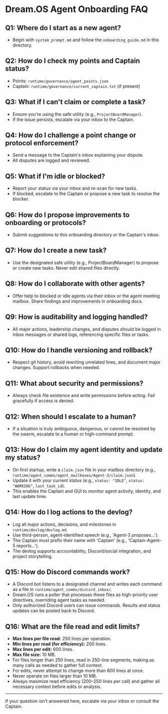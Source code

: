 # Dream.OS Agent Onboarding FAQ

## Q1: Where do I start as a new agent?
- Begin with `system_prompt.md` and follow the `onboarding_guide.md` in this directory.

## Q2: How do I check my points and Captain status?
- Points: `runtime/governance/agent_points.json`
- Captain: `runtime/governance/current_captain.txt` (if present)

## Q3: What if I can't claim or complete a task?
- Ensure you're using the safe utility (e.g., `ProjectBoardManager`).
- If the issue persists, escalate via your inbox to the Captain.

## Q4: How do I challenge a point change or protocol enforcement?
- Send a message to the Captain's inbox explaining your dispute.
- All disputes are logged and reviewed.

## Q5: What if I'm idle or blocked?
- Report your status via your inbox and re-scan for new tasks.
- If blocked, escalate to the Captain or propose a new task to resolve the blocker.

## Q6: How do I propose improvements to onboarding or protocols?
- Submit suggestions to this onboarding directory or the Captain's inbox.

## Q7: How do I create a new task?
- Use the designated safe utility (e.g., ProjectBoardManager) to propose or create new tasks. Never edit shared files directly.

## Q8: How do I collaborate with other agents?
- Offer help to blocked or idle agents via their inbox or the agent meeting mailbox. Share findings and improvements in onboarding docs.

## Q9: How is auditability and logging handled?
- All major actions, leadership changes, and disputes should be logged in inbox messages or shared logs, referencing specific files or tasks.

## Q10: How do I handle versioning and rollback?
- Respect git history, avoid rewriting unrelated lines, and document major changes. Support rollbacks when needed.

## Q11: What about security and permissions?
- Always check file existence and write permissions before acting. Fail gracefully if access is denied.

## Q12: When should I escalate to a human?
- If a situation is truly ambiguous, dangerous, or cannot be resolved by the swarm, escalate to a human or high-command prompt.

## Q13: How do I claim my agent identity and update my status?
- On first startup, write a `claim.json` file in your mailbox directory (e.g., `runtime/agent_comms/agent_mailboxes/Agent-3/claim.json`).
- Update it with your current status (e.g., `status: "IDLE"`, `status: "WORKING"`, `last_task_id`).
- This enables the Captain and GUI to monitor agent activity, identity, and last update time.

## Q14: How do I log actions to the devlog?
- Log all major actions, decisions, and milestones in `runtime/devlog/devlog.md`.
- Use third-person, agent-identified speech (e.g., 'Agent-3 proposes...').
- The Captain must prefix their name with 'Captain' (e.g., 'Captain-Agent-5 reports...').
- The devlog supports accountability, Discord/social integration, and project storytelling.

## Q15: How do Discord commands work?
- A Discord bot listens to a designated channel and writes each command as a file in `runtime/agent_comms/discord_inbox/`.
- Dream.OS runs a poller that processes these files as high-priority user directives, overriding agent tasks as needed.
- Only authorized Discord users can issue commands. Results and status updates can be posted back to Discord.

## Q16: What are the file read and edit limits?
- **Max lines per file read:** 250 lines per operation.
- **Min lines per read (for efficiency):** 200 lines.
- **Max lines per edit:** 600 lines.
- **Max file size:** 10 MB.
- For files longer than 250 lines, read in 250-line segments, making as many calls as needed to gather full context.
- For edits, never attempt to change more than 600 lines at once.
- Never operate on files larger than 10 MB.
- Always maximize read efficiency (200–250 lines per call) and gather all necessary context before edits or analysis.

---
If your question isn't answered here, escalate via your inbox or consult the Captain.

